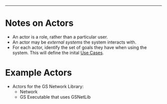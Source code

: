 ------------------------------------------------------------------------

# Notes on Actors

-   An actor is a role, rather than a particular user.
-   An actor may be *external systems* the system interacts with.
-   For each actor, identify the set of goals they have when using the
    system. This will define the inital [Use
    Cases](GS_Use-Cases_Standard "wikilink").




# Example Actors

-   Actors for the GS Network Library:
    -   Network
    -   GS Executable that uses GSNetLib